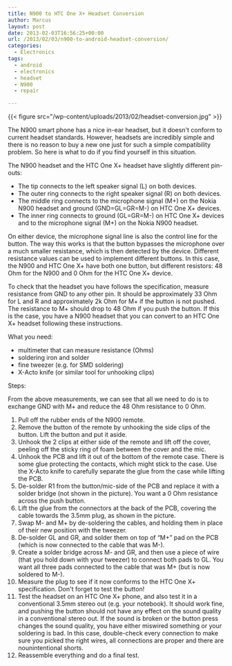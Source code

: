 ```yaml
---
title: N900 to HTC One X+ Headset Conversion
author: Marcus
layout: post
date: 2013-02-03T16:56:25+00:00
url: /2013/02/03/n900-to-android-headset-conversion/
categories:
  - Electronics
tags:
  - android
  - electronics
  - headset
  - N900
  - repair

---
```


{{< figure src="/wp-content/uploads/2013/02/headset-conversion.jpg" >}}
  
The N900 smart phone has a nice in-ear headset, but it doesn't conform to current headset standards. However, headsets are incredibly simple and there is no reason to buy a new one just for such a simple compatibility problem. So here is what to do if you find yourself in this situation.

The N900 headset and the HTC One X+ headset have slightly different pin-outs:

  * The tip connects to the left speaker signal (L) on both devices.
  * The outer ring connects to the right speaker signal \(R) on both devices.
  * The middle ring connects to the microphone signal (M+) on the Nokia N900 headset and ground (GND=GL=GR=M-) on HTC One X+ devices.
  * The inner ring connects to ground (GL=GR=M-) on HTC One X+ devices and to the microphone signal (M+) on the Nokia N900 headset.

On either device, the microphone signal line is also the control line for the button. The way this works is that the button bypasses the microphone over a much smaller resistance, which is then detected by the device. Different resistance values can be used to implement different buttons. In this case, the N900 and HTC One X+ have both one button, but different resistors: 48 Ohm for the N900 and 0 Ohm for the HTC One X+ device.

To check that the headset you have follows the specification, measure resistance from GND to any other pin. It should be approximately 33 Ohm for L and R and approximately 2k Ohm for M+ if the button is not pushed. The resistance to M+ should drop to 48 Ohm if you push the button. If this is the case, you have a N900 headset that you can convert to an HTC One X+ headset following these instructions.

What you need:

  * multimeter that can measure resistance (Ohms)
  * soldering iron and solder
  * fine tweezer (e.g. for SMD soldering)
  * X-Acto knife (or similar tool for unhooking clips)

Steps:

From the above measurements, we can see that all we need to do is to exchange GND with M+ and reduce the 48 Ohm resistance to 0 Ohm.

  1. Pull off the rubber ends of the N900 remote.
  2. Remove the button of the remote by unhooking the side clips of the button. Lift the button and put it aside.
  3. Unhook the 2 clips at either side of the remote and lift off the cover, peeling off the sticky ring of foam between the cover and the mic.
  4. Unhook the PCB and lift it out of the bottom of the remote case. There is some glue protecting the contacts, which might stick to the case. Use the X-Acto knife to carefully separate the glue from the case while lifting the PCB.
  5. De-solder R1 from the button/mic-side of the PCB and replace it with a solder bridge (not shown in the picture). You want a 0 Ohm resistance across the push button.
  6. Lift the glue from the connectors at the back of the PCB, covering the cable towards the 3.5mm plug, as shown in the picture.
  7. Swap M- and M+ by de-soldering the cables, and holding them in place of their new position with the tweezer.
  8. De-solder GL and GR, and solder them on top of &#8220;M+&#8221; pad on the PCB (which is now connected to the cable that was M-).
  9. Create a solder bridge across M- and GR, and then use a piece of wire (that you hold down with your tweezer) to connect both pads to GL. You want all three pads connected to the cable that was M+ (but is now soldered to M-).
 10. Measure the plug to see if it now conforms to the HTC One X+ specification. Don't forget to test the button!
 11. Test the headset on an HTC One X+ phone, and also test it in a conventional 3.5mm stereo out (e.g. your notebook). It should work fine, and pushing the button should not have any effect on the sound quality in a conventional stereo out. If the sound is broken or the button press changes the sound quality, you have either miswired something or your soldering is bad. In this case, double-check every connection to make sure you picked the right wires, all connections are proper and there are nounintentional shorts.
 12. Reassemble everything and do a final test.